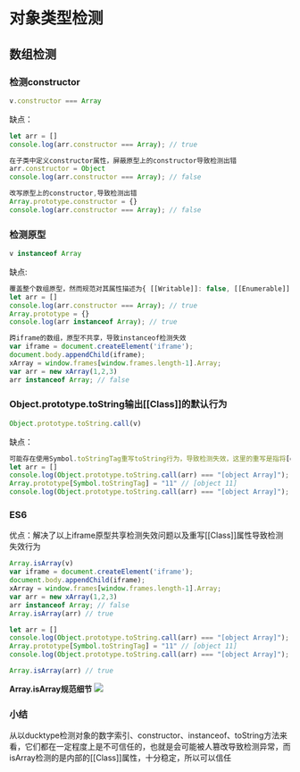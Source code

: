 # 对象类型检测
## 数组检测
### 检测constructor
```js
v.constructor === Array
```
缺点：
```js
let arr = []
console.log(arr.constructor === Array); // true

在子类中定义constructor属性，屏蔽原型上的constructor导致检测出错
arr.constructor = Object
console.log(arr.constructor === Array); // false

改写原型上的constructor,导致检测出错
Array.prototype.constructor = {}
console.log(arr.constructor === Array); // false
```


### 检测原型
```js
v instanceof Array
```
缺点:
```js
覆盖整个数组原型，然而规范对其属性描述为{ [[Writable]]: false, [[Enumerable]]: false, [[Configurable]]: false},就是不能覆盖的意思
let arr = []
console.log(arr.constructor === Array); // true
Array.prototype = {}
console.log(arr instanceof Array); // true

跨iframe的数组，原型不共享，导致instanceof检测失效
var iframe = document.createElement('iframe');
document.body.appendChild(iframe);
xArray = window.frames[window.frames.length-1].Array;
var arr = new xArray(1,2,3)
arr instanceof Array; // false
```

### Object.prototype.toString输出\[[Class]]的默认行为
```js
Object.prototype.toString.call(v)
```
缺点：
```js
可能存在使用Symbol.toStringTag重写toString行为，导致检测失效，这里的重写是指将[object class] 中的class重写为指定值，其默认值为\[[Class]]
let arr = []
console.log(Object.prototype.toString.call(arr) === "[object Array]");
Array.prototype[Symbol.toStringTag] = "11" // [object 11]
console.log(Object.prototype.toString.call(arr) === "[object Array]");
```
### ES6
优点：解决了以上iframe原型共享检测失效问题以及重写\[[Class]]属性导致检测失效行为
```js
Array.isArray(v)
var iframe = document.createElement('iframe');
document.body.appendChild(iframe);
xArray = window.frames[window.frames.length-1].Array;
var arr = new xArray(1,2,3)
arr instanceof Array; // false
Array.isArray(arr) // true

let arr = []
console.log(Object.prototype.toString.call(arr) === "[object Array]"); // true
Array.prototype[Symbol.toStringTag] = "11" // [object 11]
console.log(Object.prototype.toString.call(arr) === "[object Array]"); // false

Array.isArray(arr) // true
```
**Array.isArray规范细节**
![](https://user-gold-cdn.xitu.io/2019/5/15/16aba7b045f1cbcb?w=1243&h=239&f=png&s=53101)

### 小结
从以ducktype检测对象的数字索引、constructor、instanceof、toString方法来看，它们都在一定程度上是不可信任的，也就是会可能被人篡改导致检测异常，而isArray检测的是内部的\[[Class]]属性，十分稳定，所以可以信任
